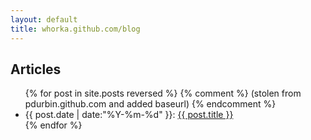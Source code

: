 ```yaml
---
layout: default
title: whorka.github.com/blog
---
```


## Articles

<ul>
{% for post in site.posts reversed %}
{% comment %} (stolen from pdurbin.github.com and added baseurl) {% endcomment %}
<li>{{ post.date | date:"%Y-%m-%d" }}: <a href="{{ site.baseurl }}{{ post.url }}">{{ post.title }}</a></li>
{% endfor %}
</ul>

